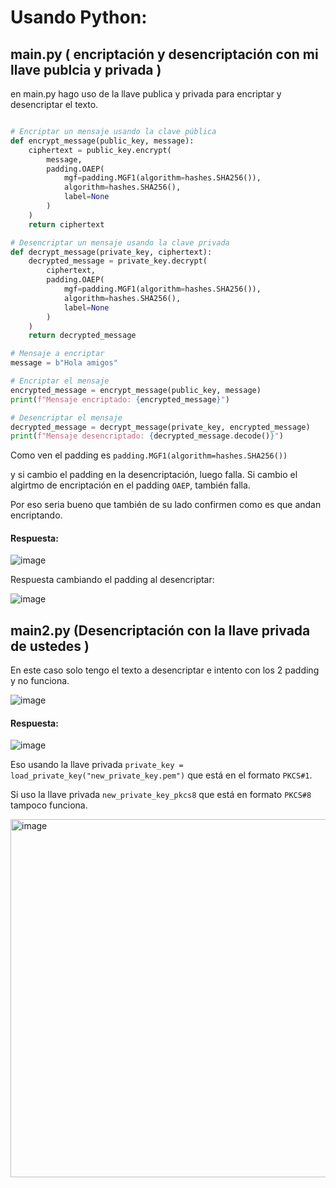 # Usando Python:


## main.py ( encriptación y desencriptación con mi llave publcia y privada  )
en main.py hago uso de la llave publica y privada para encriptar y desencriptar el texto.

```python

# Encriptar un mensaje usando la clave pública
def encrypt_message(public_key, message):
    ciphertext = public_key.encrypt(
        message,
        padding.OAEP(
            mgf=padding.MGF1(algorithm=hashes.SHA256()),
            algorithm=hashes.SHA256(),
            label=None
        )
    )
    return ciphertext

# Desencriptar un mensaje usando la clave privada
def decrypt_message(private_key, ciphertext):
    decrypted_message = private_key.decrypt(
        ciphertext,
        padding.OAEP(
            mgf=padding.MGF1(algorithm=hashes.SHA256()),
            algorithm=hashes.SHA256(),
            label=None
        )
    )
    return decrypted_message

# Mensaje a encriptar
message = b"Hola amigos"

# Encriptar el mensaje
encrypted_message = encrypt_message(public_key, message)
print(f"Mensaje encriptado: {encrypted_message}")

# Desencriptar el mensaje
decrypted_message = decrypt_message(private_key, encrypted_message)
print(f"Mensaje desencriptado: {decrypted_message.decode()}")

```

Como ven el padding es `padding.MGF1(algorithm=hashes.SHA256())`

y si cambio el padding en la desencriptación, luego falla.
Si cambio el algirtmo de encriptación en el padding `OAEP`, también falla.

Por eso seria bueno que también de su lado confirmen como es que andan encriptando.


#### Respuesta:

![image](https://github.com/user-attachments/assets/6b6b4b3f-8669-4f06-a81a-368afeec59a1)



Respuesta cambiando el padding al desencriptar:


![image](https://github.com/user-attachments/assets/59f2d669-e574-4e0f-a974-231020f73cb9)



## main2.py (Desencriptación con la llave privada de ustedes )

En este caso solo tengo el texto a desencriptar e intento con los 2 padding y no funciona.

![image](https://github.com/user-attachments/assets/39b45433-692e-450b-9885-dd3f0b3f1112)


#### Respuesta:

![image](https://github.com/user-attachments/assets/8eaf8918-5335-47b0-bcad-f1f60bbb20a4)




Eso usando la llave privada  `private_key = load_private_key("new_private_key.pem")` que está en el formato `PKCS#1`.

Si uso la llave privada `new_private_key_pkcs8` que está en formato `PKCS#8` tampoco funciona.

<img width="573" alt="image" src="https://gist.github.com/user-attachments/assets/ca185a06-09b1-4740-9691-cd2e2049b1d9">
